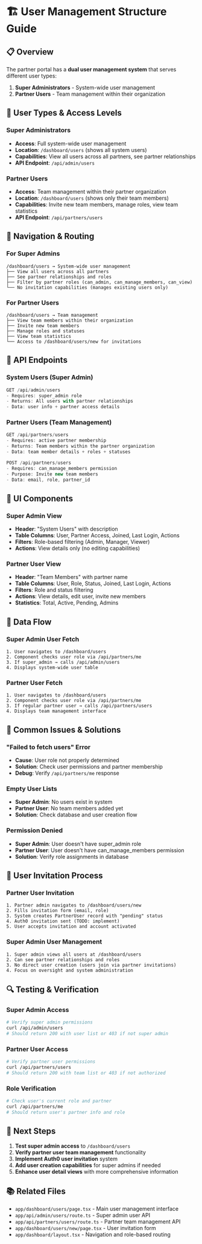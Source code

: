 # 🏗️ **User Management Structure Guide**

## 📋 **Overview**

The partner portal has a **dual user management system** that serves different user types:

1. **Super Administrators** - System-wide user management
2. **Partner Users** - Team management within their organization

## 🔐 **User Types & Access Levels**

### **Super Administrators**
- **Access**: Full system-wide user management
- **Location**: `/dashboard/users` (shows all system users)
- **Capabilities**: View all users across all partners, see partner relationships
- **API Endpoint**: `/api/admin/users`

### **Partner Users**
- **Access**: Team management within their partner organization
- **Location**: `/dashboard/users` (shows only their team members)
- **Capabilities**: Invite new team members, manage roles, view team statistics
- **API Endpoint**: `/api/partners/users`

## 🎯 **Navigation & Routing**

### **For Super Admins**
```
/dashboard/users → System-wide user management
├── View all users across all partners
├── See partner relationships and roles
├── Filter by partner roles (can_admin, can_manage_members, can_view)
└── No invitation capabilities (manages existing users only)
```

### **For Partner Users**
```
/dashboard/users → Team management
├── View team members within their organization
├── Invite new team members
├── Manage roles and statuses
├── View team statistics
└── Access to /dashboard/users/new for invitations
```

## 🔧 **API Endpoints**

### **System Users (Super Admin)**
```typescript
GET /api/admin/users
- Requires: super_admin role
- Returns: All users with partner relationships
- Data: user info + partner access details
```

### **Partner Users (Team Management)**
```typescript
GET /api/partners/users
- Requires: active partner membership
- Returns: Team members within the partner organization
- Data: team member details + roles + statuses

POST /api/partners/users
- Requires: can_manage_members permission
- Purpose: Invite new team members
- Data: email, role, partner_id
```

## 🎨 **UI Components**

### **Super Admin View**
- **Header**: "System Users" with description
- **Table Columns**: User, Partner Access, Joined, Last Login, Actions
- **Filters**: Role-based filtering (Admin, Manager, Viewer)
- **Actions**: View details only (no editing capabilities)

### **Partner User View**
- **Header**: "Team Members" with partner name
- **Table Columns**: User, Role, Status, Joined, Last Login, Actions
- **Filters**: Role and status filtering
- **Actions**: View details, edit user, invite new members
- **Statistics**: Total, Active, Pending, Admins

## 🔄 **Data Flow**

### **Super Admin User Fetch**
```
1. User navigates to /dashboard/users
2. Component checks user role via /api/partners/me
3. If super_admin → calls /api/admin/users
4. Displays system-wide user table
```

### **Partner User Fetch**
```
1. User navigates to /dashboard/users
2. Component checks user role via /api/partners/me
3. If regular partner user → calls /api/partners/users
4. Displays team management interface
```

## 🚨 **Common Issues & Solutions**

### **"Failed to fetch users" Error**
- **Cause**: User role not properly determined
- **Solution**: Check user permissions and partner membership
- **Debug**: Verify `/api/partners/me` response

### **Empty User Lists**
- **Super Admin**: No users exist in system
- **Partner User**: No team members added yet
- **Solution**: Check database and user creation flow

### **Permission Denied**
- **Super Admin**: User doesn't have super_admin role
- **Partner User**: User doesn't have can_manage_members permission
- **Solution**: Verify role assignments in database

## 📝 **User Invitation Process**

### **Partner User Invitation**
```
1. Partner admin navigates to /dashboard/users/new
2. Fills invitation form (email, role)
3. System creates PartnerUser record with "pending" status
4. Auth0 invitation sent (TODO: implement)
5. User accepts invitation and account activated
```

### **Super Admin User Management**
```
1. Super admin views all users at /dashboard/users
2. Can see partner relationships and roles
3. No direct user creation (users join via partner invitations)
4. Focus on oversight and system administration
```

## 🔍 **Testing & Verification**

### **Super Admin Access**
```bash
# Verify super admin permissions
curl /api/admin/users
# Should return 200 with user list or 403 if not super admin
```

### **Partner User Access**
```bash
# Verify partner user permissions
curl /api/partners/users
# Should return 200 with team list or 403 if not authorized
```

### **Role Verification**
```bash
# Check user's current role and partner
curl /api/partners/me
# Should return user's partner info and role
```

## 🎯 **Next Steps**

1. **Test super admin access** to `/dashboard/users`
2. **Verify partner user team management** functionality
3. **Implement Auth0 user invitation** system
4. **Add user creation capabilities** for super admins if needed
5. **Enhance user detail views** with more comprehensive information

## 📚 **Related Files**

- `app/dashboard/users/page.tsx` - Main user management interface
- `app/api/admin/users/route.ts` - Super admin user API
- `app/api/partners/users/route.ts` - Partner team management API
- `app/dashboard/users/new/page.tsx` - User invitation form
- `app/dashboard/layout.tsx` - Navigation and role-based routing
